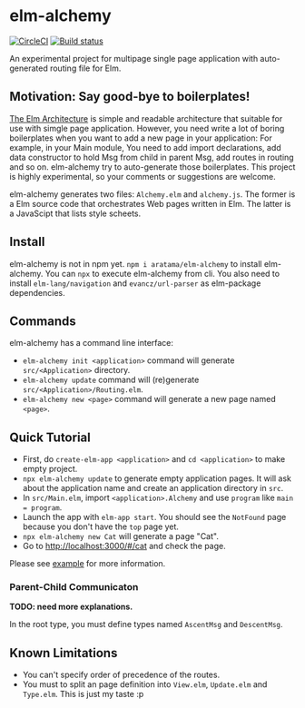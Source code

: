# elm-alchemy 

[![CircleCI](https://circleci.com/gh/aratama/elm-alchemy.svg?style=svg)](https://circleci.com/gh/aratama/elm-alchemy)
[![Build status](https://ci.appveyor.com/api/projects/status/8yvgjo92gk8jkw1j?svg=true)](https://ci.appveyor.com/project/aratama/elm-alchemy)

An experimental project for multipage single page application with auto-generated routing file for Elm.

## Motivation: Say good-bye to boilerplates!

[The Elm Architecture](https://guide.elm-lang.org/architecture/) is simple and readable architecture that suitable for use with simgle page application.
However, you need write a lot of boring boilerplates when you want to add a new page in your application: 
For example, in your Main module, You need to add import declarations, add data constructor to hold Msg from child in parent Msg, add routes in routing and so on. 
elm-alchemy try to auto-generate those boilerplates. This project is highly experimental, so your comments or suggestions are welcome.

elm-alchemy generates two files: `Alchemy.elm` and `alchemy.js`. The former is a Elm source code that orchestrates Web pages written in Elm. The latter is a JavaScipt that lists style scheets.

## Install

elm-alchemy is not in npm yet. `npm i aratama/elm-alchemy` to install elm-alchemy. 
You can `npx` to execute elm-alchemy from cli.
You also need to install `elm-lang/navigation` and `evancz/url-parser` as elm-package dependencies.

## Commands

elm-alchemy has a command line interface:

* `elm-alchemy init <application>` command will generate `src/<Application>` directory.
* `elm-alchemy update` command will (re)generate `src/<Application>/Routing.elm`.
* `elm-alchemy new <page>` command will generate a new page named `<page>`.

## Quick Tutorial 

* First, do `create-elm-app <application>` and `cd <application>` to make empty project.
* `npx elm-alchemy update` to generate empty application pages. It will ask about the application name and create an application directory in `src`. 
* In `src/Main.elm`, import `<application>.Alchemy` and use `program` like `main = program`.
* Launch the app with `elm-app start`. You should see the `NotFound` page because you don't have the `top` page yet.
* `npx elm-alchemy new Cat` will generate a page "Cat".
* Go to [http://localhost:3000/#/cat](http://localhost:3000/#/cat) and check the page.

Please see [example](example) for more information.


### Parent-Child Communicaton

**TODO: need more explanations.** 

In the root type, you must define types named `AscentMsg` and `DescentMsg`. 


## Known Limitations

* You can't specify order of precedence of the routes.
* You must to split an page definition into `View.elm`, `Update.elm` and `Type.elm`. This is just my taste :p